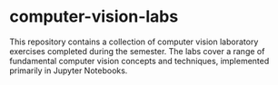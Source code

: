# computer-vision-labs
This repository contains a collection of computer vision laboratory exercises completed during the semester. The labs cover a range of fundamental computer vision concepts and techniques, implemented primarily in Jupyter Notebooks.

